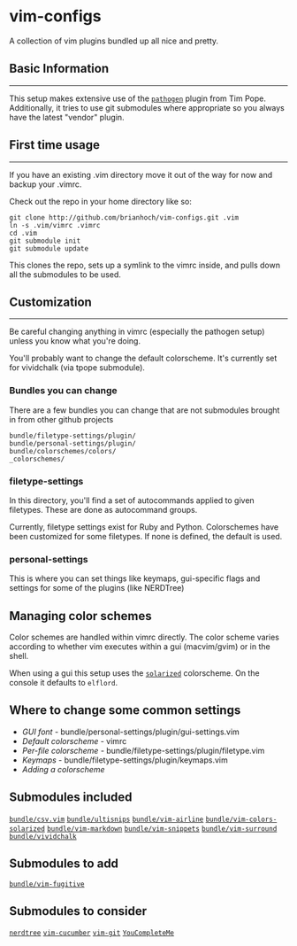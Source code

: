 # vim-configs #

A collection of vim plugins bundled up all nice and pretty.

## Basic Information ##
------------
This setup makes extensive use of the [`pathogen`](http://github.com/tpope/vim-pathogen) plugin from Tim Pope.
Additionally, it tries to use git submodules where appropriate so you always have the latest "vendor" plugin.

## First time usage ##
----------------
If you have an existing .vim directory move it out of the way for now and backup your .vimrc.

Check out the repo in your home directory like so:

```
git clone http://github.com/brianhoch/vim-configs.git .vim
ln -s .vim/vimrc .vimrc
cd .vim
git submodule init
git submodule update
```

This clones the repo, sets up a symlink to the vimrc inside, and pulls down all the submodules to be used.

## Customization ##
-------------

Be careful changing anything in vimrc (especially the pathogen setup) unless you know what you're doing.

You'll probably want to change the default colorscheme. It's currently set for vividchalk (via tpope submodule).

### Bundles you can change ##

There are a few bundles you can change that are not submodules brought in from other github projects

```
bundle/filetype-settings/plugin/
bundle/personal-settings/plugin/
bundle/colorschemes/colors/
_colorschemes/
```

### filetype-settings ###

In this directory, you'll find a set of autocommands applied to given filetypes. These are done as autocommand groups.

Currently, filetype settings exist for Ruby and Python. Colorschemes have been customized for some filetypes. If none is defined, the default is used.

### personal-settings ###

This is where you can set things like keymaps, gui-specific flags and settings for some of the plugins (like NERDTree)

## Managing color schemes ##

Color schemes are handled within vimrc directly. The color scheme varies according to whether vim executes within a gui (macvim/gvim) or in the shell.

When using a gui this setup uses the [`solarized`](https://github.com/altercation/vim-colors-solarized) colorscheme. On the console it defaults to `elflord`.

## Where to change some common settings ##

- *GUI font* - bundle/personal-settings/plugin/gui-settings.vim
- *Default colorscheme* - vimrc
- *Per-file colorscheme* - bundle/filetype-settings/plugin/filetype.vim
- *Keymaps* - bundle/filetype-settings/plugin/keymaps.vim
- *Adding a colorscheme*

## Submodules included ##

[`bundle/csv.vim`](https://github.com/chrisbra/csv.vim.git)
[`bundle/ultisnips`](https://github.com/SirVer/ultisnips.git)
[`bundle/vim-airline`](https://github.com/vim-airline/vim-airline.git)
[`bundle/vim-colors-solarized`](https://github.com/altercation/vim-colors-solarized.git)
[`bundle/vim-markdown`](http://github.com/tpope/vim-markdown.git)
[`bundle/vim-snippets`](https://github.com/honza/vim-snippets.git)
[`bundle/vim-surround`](https://github.com/honza/vim-snippets.git)
[`bundle/vividchalk`](http://github.com/tpope/vim-vividchalk.git)

## Submodules to add ##

[`bundle/vim-fugitive`](http://github.com/tpope/vim-fugitive.git)

## Submodules to consider ##

[`nerdtree`](http://github.com/scrooloose/nerdtree.git)
[`vim-cucumber`](http://github.com/tpope/vim-cucumber.git)
[`vim-git`](http://github.com/tpope/vim-git.git)
[`YouCompleteMe`](https://github.com/Valloric/YouCompleteMe.git)


